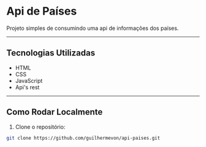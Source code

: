 # Api de Países

Projeto simples de consumindo uma api de informações dos países.

---

## Tecnologias Utilizadas

- HTML
- CSS
- JavaScript
- Api's rest

---

## Como Rodar Localmente

1. Clone o repositório:

```bash
git clone https://github.com/guilhermevon/api-paises.git
